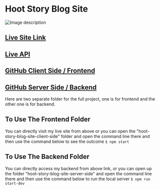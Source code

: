 # Hoot Story Blog Site

![Image description](https://dev-to-uploads.s3.amazonaws.com/uploads/articles/fes78qk8bgcja04zpk8j.png)

## [Live Site Link](https://hoot-story-blog.netlify.app/)
## [Live API](https://hoot-story-blog.herokuapp.com/blogs)
## [GitHub Client Side / Frontend](https://github.com/mahadihassanriyadh/hoot-story-blog-site-client-side)
## [GitHub Server Side / Backend](https://github.com/mahadihassanriyadh/hoot-story-blog-site-server-side)

Here are two separate folder for the full project, one is for frontend and the other one is for backend.

## To Use The Frontend Folder
You can directly visit my live site from above or you can open the "hoot-story-blog-site-client-side" folder and open the command line there and then use the command below to see the outcome
`$ npm start`


## To Use The Backend Folder
You can directly access my backend from above link, or you can open up the folder "hoot-story-blog-site-server-side" and open the command line there and then use the command below to run the local server
`$ npm run start-dev`


